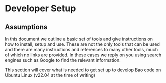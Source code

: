 # Developer Setup

## Assumptions

In this document we outline a basic set of tools and give instructions on how to install, setup and use. These are not the only tools that can be used and there are many instructions and references to many other tools, much of which no links are provided. In these cases we reply on you using search engines such as Google to find the relevant information.

This section will cover what is needed to get set up to develop Bao code on Ubuntu Linux (v22.04 at the time of writing)

###



